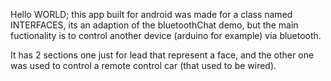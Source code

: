 Hello WORLD;
this app built for android  was made for a class named INTERFACES,
its an adaption of the bluetoothChat demo, but the main fuctionality
is to control another device (arduino for example) via bluetooth.

It has 2 sections one just for lead that represent a face, and the other one
was used to control a remote control car (that used to be wired).
